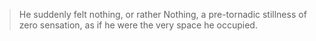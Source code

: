 > He suddenly felt nothing, or rather Nothing, a pre-tornadic stillness of zero sensation, as if he were the very space he occupied.